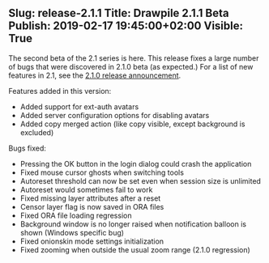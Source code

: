 Slug: release-2.1.1
Title: Drawpile 2.1.1 Beta
Publish: 2019-02-17 19:45:00+02:00
Visible: True
---

The second beta of the 2.1 series is here. This release fixes a large number of bugs that were discovered in 2.1.0 beta (as expected.)
For a list of new features in 2.1, see the [2.1.0 release announcement](/news/release-2.1.0/).

Features added in this version:

 * Added support for ext-auth avatars
 * Added server configuration options for disabling avatars
 * Added copy merged action (like copy visible, except background is excluded)

Bugs fixed:

 * Pressing the OK button in the login dialog could crash the application
 * Fixed mouse cursor ghosts when switching tools
 * Autoreset threshold can now be set even when session size is unlimited
 * Autoreset would sometimes fail to work
 * Fixed missing layer attributes after a reset
 * Censor layer flag is now saved in ORA files
 * Fixed ORA file loading regression
 * Background window is no longer raised when notification balloon is shown (Windows specific bug)
 * Fixed onionskin mode settings initialization
 * Fixed zooming when outside the usual zoom range (2.1.0 regression)

